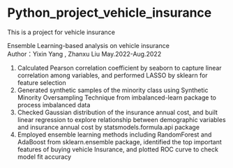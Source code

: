 # Python_project_vehicle_insurance
This is a project for vehicle insurance

Ensemble Learning-based analysis on vehicle insurance    
Author：Yixin Yang , Zhanxu Liu
May.2022-Aug.2022     
1. Calculated Pearson correlation coefficient by seaborn to capture linear correlation among variables, and performed LASSO by sklearn for feature selection
2. Generated synthetic samples of the minority class using Synthetic Minority Oversampling Technique from imbalanced-learn package to process imbalanced data
3. Checked Gaussian distribution of the insurance annual cost, and built linear regression to explore relationship between demographic variables and insurance annual cost by statsmodels.formula.api package
4. Employed ensemble learning methods including RandomForest and AdaBoost from sklearn.ensemble package, identified the top important features of buying vehicle Insurance, and plotted ROC curve to check model fit accuracy
